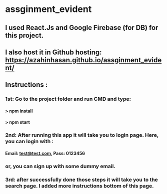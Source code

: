# assginment_evident

## I used React.Js and Google Firebase (for DB) for this project. 
## I also host it in Github hosting: https://azahinhasan.github.io/assginment_evident/

## Instructions :
### 1st: Go to the project folder and run CMD and type:
####  **> npm install**
#### > npm start

### 2nd: After running this app it will take you to login page.  Here, you can login with : 
#### Email: test@test.com, Pass: 0123456   
### or, you can sign up with some dummy email.


### 3rd: after successfully done those steps it will take you to the search page. I added more instructions bottom of this page.
